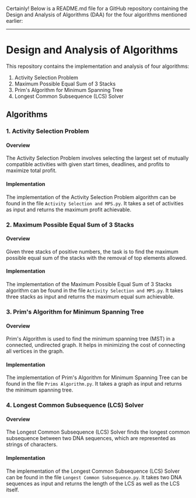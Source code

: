 Certainly! Below is a README.md file for a GitHub repository containing the Design and Analysis of Algorithms (DAA) for the four algorithms mentioned earlier:

---

# Design and Analysis of Algorithms

This repository contains the implementation and analysis of four algorithms:

1. Activity Selection Problem
2. Maximum Possible Equal Sum of 3 Stacks
3. Prim's Algorithm for Minimum Spanning Tree
4. Longest Common Subsequence (LCS) Solver

## Algorithms

### 1. Activity Selection Problem

#### Overview

The Activity Selection Problem involves selecting the largest set of mutually compatible activities with given start times, deadlines, and profits to maximize total profit.

#### Implementation

The implementation of the Activity Selection Problem algorithm can be found in the file `Activity Selection and MPS.py`. It takes a set of activities as input and returns the maximum profit achievable.

### 2. Maximum Possible Equal Sum of 3 Stacks

#### Overview

Given three stacks of positive numbers, the task is to find the maximum possible equal sum of the stacks with the removal of top elements allowed.

#### Implementation

The implementation of the Maximum Possible Equal Sum of 3 Stacks algorithm can be found in the file `Activity Selection and MPS.py`. It takes three stacks as input and returns the maximum equal sum achievable.

### 3. Prim's Algorithm for Minimum Spanning Tree

#### Overview

Prim's Algorithm is used to find the minimum spanning tree (MST) in a connected, undirected graph. It helps in minimizing the cost of connecting all vertices in the graph.

#### Implementation

The implementation of Prim's Algorithm for Minimum Spanning Tree can be found in the file `Prims Algorithm.py`. It takes a graph as input and returns the minimum spanning tree.

### 4. Longest Common Subsequence (LCS) Solver

#### Overview

The Longest Common Subsequence (LCS) Solver finds the longest common subsequence between two DNA sequences, which are represented as strings of characters.

#### Implementation

The implementation of the Longest Common Subsequence (LCS) Solver can be found in the file `Longest Common Subsequence.py`. It takes two DNA sequences as input and returns the length of the LCS as well as the LCS itself.
